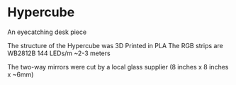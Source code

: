 # Hypercube
An eyecatching desk piece

The structure of the Hypercube was 3D Printed in PLA
The RGB strips are WB2812B 144 LEDs/m ~2-3 meters

The two-way mirrors were cut by a local glass supplier (8 inches x 8 inches x ~6mm)


